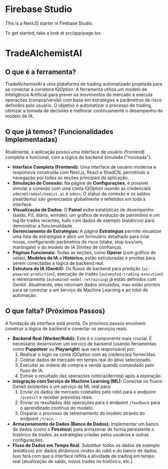 # Firebase Studio

This is a NextJS starter in Firebase Studio.

To get started, take a look at src/app/page.tsx.
# TradeAlchemistAI

## O que é a ferramenta?

TradeAlchemistAI é uma plataforma de trading automatizado projetada para se conectar à corretora IQOption. A ferramenta utiliza um modelo de Inteligência Artificial para prever os movimentos do mercado e executa operações (compra/venda) com base em estratégias e parâmetros de risco definidos pelo usuário. O objetivo é automatizar o processo de trading, otimizar a tomada de decisões e melhorar continuamente o desempenho do modelo de IA.

## O que já temos? (Funcionalidades Implementadas)

Atualmente, a aplicação possui uma interface de usuário (frontend) completa e funcional, com a lógica de backend simulada ("mockada").

- **Interface Completa (Frontend):** Uma interface de usuário moderna e responsiva construída com Next.js, React e ShadCN, permitindo a navegação por todas as seções principais da aplicação.
- **Simulação de Conexão:** Na página de **Configurações**, é possível simular a conexão com uma conta IQOption usando as credenciais `admin@tradealchemist.ai` e `admin`. O status da conexão e os saldos (real/demo) são gerenciados globalmente e refletidos em toda a interface.
- **Visualização de Dados:** O **Painel** exibe estatísticas de desempenho (saldo, P/L diário, winrate), um gráfico de evolução de patrimônio e um log de trades recentes, tudo com dados de exemplo (estáticos) para demonstrar a funcionalidade.
- **Gerenciamento de Estratégias:** A página **Estratégias** permite visualizar uma lista de estratégias e abrir um formulário detalhado para criar novas, configurando parâmetros de risco (stake, stop loss/win, martingale) e do modelo de IA (limites de confiança).
- **Páginas Funcionais:** Todas as seções, como **Operar** (com gráfico de velas), **Modelos de IA** e **Histórico**, estão estruturadas e prontas para serem conectadas à lógica de backend real.
- **Estrutura de IA (Genkit):** Os fluxos de backend para predição (`ai-powered-prediction`), execução de trades (`automated-trading-execution`) e retreinamento (`automated-model-retraining`) já estão definidos com Genkit. Atualmente, eles retornam dados simulados, mas estão prontos para se conectar a um serviço de Machine Learning e ao robô de automação.

## O que falta? (Próximos Passos)

A fundação da interface está pronta. Os próximos passos envolvem construir a lógica de backend e conectar os serviços reais.

- **Backend Real (Worker/Robô):** Este é o componente mais crucial. É necessário desenvolver um serviço de backend (usando ferramentas como **Puppeteer** ou **Playwright**) que será responsável por:
    1.  Realizar o login na conta IQOption com as credenciais fornecidas.
    2.  Coletar dados de mercado em tempo real do ativo selecionado.
    3.  Executar as ordens de compra e venda quando comandado pelo fluxo de IA.
    4.  Extrair o resultado das operações (vitória/derrota) após a expiração.
- **Integração com Serviço de Machine Learning (ML):** Conectar os fluxos Genkit existentes a um serviço de ML real para:
    1.  Enviar os dados de mercado coletados pelo robô para o endpoint `/predict` e receber previsões reais.
    2.  Enviar os resultados das operações para o endpoint `/feedback` para o aprendizado contínuo do modelo.
    3.  Disparar o processo de retreinamento do modelo através do endpoint `/train`.
- **Armazenamento de Dados (Banco de Dados):** Implementar um banco de dados (como o **Firestore**) para armazenar de forma persistente o histórico de trades, as estratégias criadas pelos usuários e outras configurações.
- **Fluxo de Dados em Tempo Real:** Substituir todos os dados de exemplo (estáticos) por dados dinâmicos vindos do robô e do banco de dados. Isso fará com que a interface reflita a atividade de trading em tempo real (atualização de saldo, novos trades no histórico, etc.).
